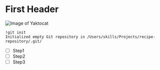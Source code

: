 # First  Header
![Image of Yaktocat](https://octodex.github.com/images/yaktocat.png)
```
!git init
Initialized empty Git repository in /Users/skills/Projects/recipe-repository/.git/
```
 - [ ] Step1
 - [ ] Step2
 - [ ] Step3
